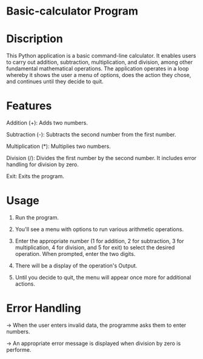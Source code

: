 # Basic-calculator Program

# Discription
This Python application is a basic command-line calculator. It enables users to carry out addition, subtraction, multiplication, and division, among other fundamental mathematical operations. The application operates in a loop whereby it shows the user a menu of options, does the action they chose, and continues until they decide to quit.

# Features
Addition (+): Adds two numbers.

Subtraction (-): Subtracts the second number from the first number.

Multiplication (*): Multiplies two numbers.

Division (/): Divides the first number by the second number. It includes error handling for division by zero.

Exit: Exits the program.

# Usage
1) Run the program.

2) You'll see a menu with options to run various arithmetic operations.

3) Enter the appropriate number (1 for addition, 2 for subtraction, 3 for multiplication, 4 for division, and 5 for exit) to select the desired operation.
When prompted, enter the two digits.
 
4) There will be a display of the operation's Output. 

5) Until you decide to quit, the menu will appear once more for additional actions.

# Error Handling

-> When the user enters invalid data, the programme asks them to enter numbers.

-> An appropriate error message is displayed when division by zero is performe.



